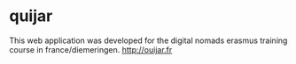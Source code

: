 # quijar
This web application was developed for the digital nomads erasmus training course in france/diemeringen. http://ouijar.fr
